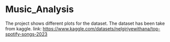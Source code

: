 # Music_Analysis
The project shows different plots for the dataset.
The dataset has been take from kaggle.
link: https://www.kaggle.com/datasets/nelgiriyewithana/top-spotify-songs-2023
